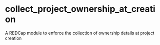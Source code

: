 # collect_project_ownership_at_creation
A REDCap module to enforce the collection of ownership details at project creation
